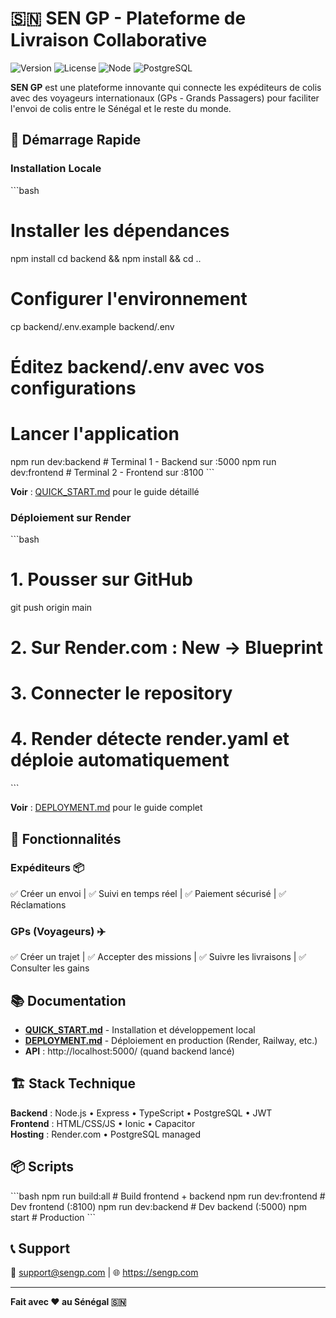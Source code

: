 # 🇸🇳 SEN GP - Plateforme de Livraison Collaborative

![Version](https://img.shields.io/badge/version-1.0.0-blue.svg)
![License](https://img.shields.io/badge/license-MIT-green.svg)
![Node](https://img.shields.io/badge/node-%3E%3D18.0.0-brightgreen.svg)
![PostgreSQL](https://img.shields.io/badge/PostgreSQL-%3E%3D14.0-blue.svg)

**SEN GP** est une plateforme innovante qui connecte les expéditeurs de colis avec des voyageurs internationaux (GPs - Grands Passagers) pour faciliter l'envoi de colis entre le Sénégal et le reste du monde.

## 🚀 Démarrage Rapide

### Installation Locale

\`\`\`bash
# Installer les dépendances
npm install
cd backend && npm install && cd ..

# Configurer l'environnement
cp backend/.env.example backend/.env
# Éditez backend/.env avec vos configurations

# Lancer l'application
npm run dev:backend    # Terminal 1 - Backend sur :5000
npm run dev:frontend   # Terminal 2 - Frontend sur :8100
\`\`\`

**Voir** : [QUICK_START.md](./QUICK_START.md) pour le guide détaillé

### Déploiement sur Render

\`\`\`bash
# 1. Pousser sur GitHub
git push origin main

# 2. Sur Render.com : New → Blueprint
# 3. Connecter le repository
# 4. Render détecte render.yaml et déploie automatiquement
\`\`\`

**Voir** : [DEPLOYMENT.md](./DEPLOYMENT.md) pour le guide complet

## 🌟 Fonctionnalités

### Expéditeurs 📦
✅ Créer un envoi | ✅ Suivi en temps réel | ✅ Paiement sécurisé | ✅ Réclamations

### GPs (Voyageurs) ✈️
✅ Créer un trajet | ✅ Accepter des missions | ✅ Suivre les livraisons | ✅ Consulter les gains

## 📚 Documentation

- **[QUICK_START.md](./QUICK_START.md)** - Installation et développement local
- **[DEPLOYMENT.md](./DEPLOYMENT.md)** - Déploiement en production (Render, Railway, etc.)
- **API** : http://localhost:5000/ (quand backend lancé)

## 🏗️ Stack Technique

**Backend** : Node.js • Express • TypeScript • PostgreSQL • JWT  
**Frontend** : HTML/CSS/JS • Ionic • Capacitor  
**Hosting** : Render.com • PostgreSQL managed  

## 📦 Scripts

\`\`\`bash
npm run build:all         # Build frontend + backend
npm run dev:frontend      # Dev frontend (:8100)
npm run dev:backend       # Dev backend (:5000)
npm start                 # Production
\`\`\`

## 📞 Support

📧 support@sengp.com | 🌐 https://sengp.com  

---

**Fait avec ❤️ au Sénégal 🇸🇳**
